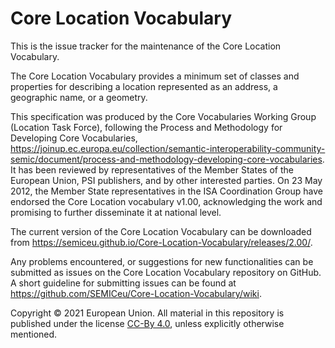 # Core Location Vocabulary

This is the issue tracker for the maintenance of the Core Location Vocabulary.

The Core Location Vocabulary provides a minimum set of classes and properties for describing a location represented as an address, a geographic name, or a geometry.

This specification was produced by the Core Vocabularies Working Group (Location Task Force), following the Process and Methodology for Developing Core Vocabularies, https://joinup.ec.europa.eu/collection/semantic-interoperability-community-semic/document/process-and-methodology-developing-core-vocabularies. It has been reviewed by representatives of the Member States of the European Union, PSI publishers, and by other interested parties. On 23 May 2012, the Member State representatives in the ISA Coordination Group have endorsed the Core Location vocabulary v1.00, acknowledging the work and promising to further disseminate it at national level. 

The current version of the Core Location Vocabulary can be downloaded from https://semiceu.github.io/Core-Location-Vocabulary/releases/2.00/.

Any problems encountered, or suggestions for new functionalities can be submitted as issues on the Core Location Vocabulary repository on GitHub. A short guideline for submitting issues can be found at https://github.com/SEMICeu/Core-Location-Vocabulary/wiki.

Copyright © 2021 European Union. All material in this repository is published under the license [CC-By 4.0](https://creativecommons.org/licenses/by/4.0/), unless explicitly otherwise mentioned.

